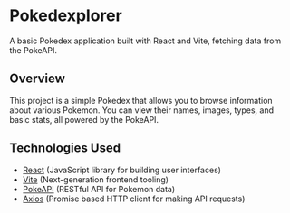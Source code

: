 # Pokedexplorer

A basic Pokedex application built with React and Vite, fetching data from the PokeAPI.

## Overview

This project is a simple Pokedex that allows you to browse information about various Pokemon. You can view their names, images, types, and basic stats, all powered by the PokeAPI.

## Technologies Used

* [React](https://react.dev/) (JavaScript library for building user interfaces)
* [Vite](https://vitejs.dev/) (Next-generation frontend tooling)
* [PokeAPI](https://pokeapi.co/) (RESTful API for Pokemon data)
* [Axios](https://axios-http.com/docs/intro) (Promise based HTTP client for making API requests)

